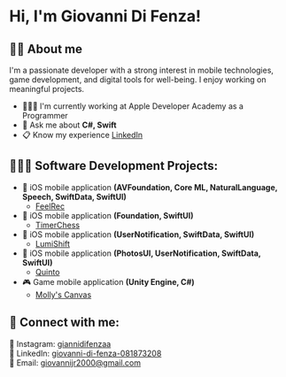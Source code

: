 <h1>Hi, I'm Giovanni Di Fenza!</h1>

<h2>🙋🏼 About me</h2>
<p>
  I'm a passionate developer with a strong interest in mobile technologies, game development, and digital tools for well-being.
  I enjoy working on meaningful projects.
</p>
<ul>
  <li>🧑🏼‍💻 I'm currently working at Apple Developer Academy as a Programmer</li>
  <li>💬 Ask me about <b>C#, Swift</b></li>
  <li>📋 Know my experience <a href="https://www.linkedin.com/in/giovanni-di-fenza-081873208/" target="_blank">LinkedIn</a></li>
</ul>

<h2>🧑🏼‍💻 Software Development Projects:</h2>

- 📱 iOS mobile application <b>(AVFoundation, Core ML, NaturalLanguage, Speech, SwiftData, SwiftUI)</b>
  - [FeelRec](https://github.com/Orso-bit/FeelRec)
- 📱 iOS mobile application <b>(Foundation, SwiftUI)</b>
  - [TimerChess](https://github.com/Orso-bit/TimerChess/tree/main) 
- 📱 iOS mobile application <b>(UserNotification, SwiftData, SwiftUI)</b>
  - [LumiShift](https://github.com/Mamba2301/ImpostorSyndromeAl_final/tree/main)
- 📱 iOS mobile application <b>(PhotosUI, UserNotification, SwiftData, SwiftUI)</b>
  - [Quinto](https://github.com/Orso-bit/Quinto)
- 🎮 Game mobile application <b>(Unity Engine, C#)</b>
  - [Molly's Canvas](https://github.com/Githubense/Molly)

<h2> 🤳 Connect with me:</h2>

📸 Instagram: [giannidifenzaa](https://www.instagram.com/giannidifenzaa/)  
💼 LinkedIn: [giovanni-di-fenza-081873208](https://www.linkedin.com/in/giovanni-di-fenza-081873208/)  
📧 Email: [giovannijr2000@gmail.com](mailto:giovannijr2000@gmail.com)  

<!--
**joshmadakor1/joshmadakor1** is a ✨ _special_ ✨ repository because its `README.md` (this file) appears on your GitHub profile.

Here are some ideas to get you started:

- 🔭 I’m currently working on ...
- 🌱 I’m currently learning ...
- 👯 I’m looking to collaborate on ...
- 🤔 I’m looking for help with ...
- 💬 Ask me about ...
- 📫 How to reach me: ...
- 😄 Pronouns: ...
- ⚡ Fun fact: ...
-->
